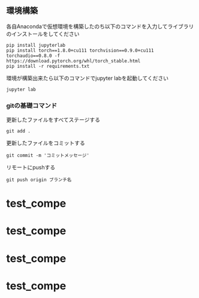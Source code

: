 ## 環境構築

各自Anacondaで仮想環境を構築したのち以下のコマンドを入力してライブラリのインストールをしてください

```
pip install jupyterlab
pip install torch==1.8.0+cu111 torchvision==0.9.0+cu111 torchaudio==0.8.0 -f https://download.pytorch.org/whl/torch_stable.html
pip install -r requirements.txt
```

環境が構築出来たら以下のコマンドでjupyter labを起動してください
```
jupyter lab
```

### gitの基礎コマンド
更新したファイルをすべてステージする
```
git add .
```

更新したファイルをコミットする
```
git commit -m 'コミットメッセージ'
```

リモートにpushする
```
git push origin ブランチ名
```
# test_compe
# test_compe
# test_compe
# test_compe
